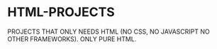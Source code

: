 # HTML-PROJECTS
PROJECTS THAT ONLY NEEDS HTML (NO CSS, NO JAVASCRIPT NO OTHER FRAMEWORKS). ONLY PURE HTML.
